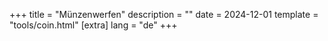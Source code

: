 +++
title = "Münzenwerfen"
description = ""
date = 2024-12-01
template = "tools/coin.html"
[extra]
lang = "de"
+++
